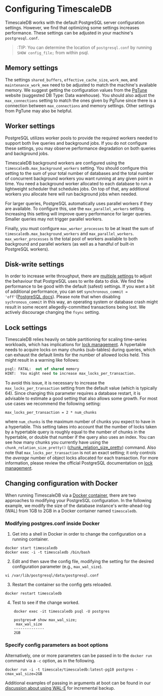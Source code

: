 # Configuring TimescaleDB

TimescaleDB works with the default PostgreSQL server configuration settings.
However, we find that optimizing some settings increases performance. These
settings can be adjusted in your machine's `postgresql.conf`.

>:TIP: You can determine the location of `postgresql.conf` by running `SHOW config_file;`
from within psql.

## Memory settings [](memory)

The settings `shared_buffers`, `effective_cache_size`, `work_mem`, and
`maintenance_work_mem` need to be adjusted to match the machine's available
memory.  We suggest getting the configuration values from the [PgTune][pgtune]
website (suggested DB Type: Data warehouse). You should also adjust the
`max_connections` setting to match the ones given by PgTune since there is a
connection between `max_connections` and memory settings. Other settings from
PgTune may also be helpful.

## Worker settings [](workers)

PostgreSQL utilizes worker pools to provide the required workers needed to support
both live queries and background jobs. If you do not configure these settings,
you may observe performance degradation on both queries and background jobs.

TimescaleDB background workers are configured using the `timescaledb.max_background_workers`
setting. You should configure this setting to the sum of your total number of databases and the
total number of concurrent background workers you want running at any given point in time.
You need a background worker allocated to each database to run a lightweight scheduler
that schedules jobs. On top of that, any additional workers you allocate here will run
background jobs when needed.

For larger queries, PostgreSQL automatically uses parallel workers if they are available.
To configure this, use the `max_parallel_workers` setting. Increasing this setting will
improve query performance for larger queries. Smaller queries may not trigger parallel
workers.

Finally, you must configure `max_worker_processes` to be at least the sum of `timescaledb.max_background_workers` and `max_parallel_workers`. `max_worker_processes` is the
total pool of workers available to both background and parallel workers (as well as a handful of
built-in PostgreSQL workers).

## Disk-write settings [](disk-write)

In order to increase write throughput, there are [multiple
settings][async-commit] to adjust the behaviour that PostgreSQL uses to write data
to disk. We find the performance to be good with the default (safest) settings. If
you want a bit of additional performance, you can  set `synchronous_commit =
'off'`([PostgreSQL docs][synchronous-commit]). Please note that when disabling
`sychronous_commit` in this way, an operating system or database crash might
result in some recent allegedly-committed transactions being lost. We actively
discourage changing the `fsync` setting.

## Lock settings [](locks)

TimescaleDB relies heavily on table partitioning for scaling
time-series workloads, which has implications for [lock
management][lock-management]. A hypertable needs to acquire locks on
many chunks (sub-tables) during queries, which can exhaust the default
limits for the number of allowed locks held. This might result in a
warning like follows:

```sql
psql: FATAL:  out of shared memory
HINT:  You might need to increase max_locks_per_transaction.
```

To avoid this issue, it is necessary to increase the
`max_locks_per_transaction` setting from the default value (which is
typically 64). Since changing this parameter requires a database
restart, it is advisable to estimate a good setting that also allows
some growth. For most use cases we recommend the following setting:

```
max_locks_per_transaction = 2 * num_chunks
```

where `num_chunks` is the maximum number of chunks you expect to have in a hypertable.
This setting takes into account that the number of locks taken by a hypertable query
is roughly equal to the
number of chunks in the hypertable, or double that number if the query
also uses an index. You can see how many chunks you currently have using the
`chunk_relation_size_pretty()` ([chunk_relation_size_pretty][]) command.
 Also note that `max_locks_per_transaction` is not
an exact setting; it only controls the *average* number of object
locks allocated for each transaction. For more information, please
review the official PostgreSQL documentation on
[lock management][lock-management].

## Changing configuration with Docker

When running TimescaleDB via a [Docker container][docker], there are
two approaches to modifying your PostgreSQL configuration.  In the
following example, we modify the size of the database instance's
write-ahead-log (WAL) from 1GB to 2GB in a Docker container named
`timescaledb`.

### Modifying postgres.conf inside Docker

1. Get into a shell in Docker in order to change the configuration on a running container.
```
docker start timescaledb
docker exec -i -t timescaledb /bin/bash
```

2. Edit and then save the config file, modifying the setting for the desired configuration parameter (e.g., `max_wal_size`).
```
vi /var/lib/postgresql/data/postgresql.conf
```

3. Restart the container so the config gets reloaded.
```
docker restart timescaledb
```

4. Test to see if the change worked.
```
    docker exec -it timescaledb psql -U postgres

    postgres=# show max_wal_size;
     max_wal_size
    --------------
    2GB
```

### Specify config parameters as boot options

Alternatively, one or more parameters can be passed in to the `docker run` command via a `-c` option, as in the following.

```
docker run -i -t timescale/timescaledb:latest-pg10 postgres -cmax_wal_size=2GB
```

Additional examples of passing in arguments at boot can be found in our [discussion about using WAL-E][wale] for incremental backup.

[pgtune]: http://pgtune.leopard.in.ua/
[async-commit]: https://www.postgresql.org/docs/current/static/wal-async-commit.html
[synchronous-commit]: https://www.postgresql.org/docs/current/static/runtime-config-wal.html#GUC-SYNCHRONOUS-COMMIT
[lock-management]: https://www.postgresql.org/docs/current/static/runtime-config-locks.html
[docker]: /getting-started/installation/linux/installation-docker
[wale]: /using-timescaledb/backup#docker-wale
[chunk_relation_size_pretty]: /api#chunk_relation_size_pretty
